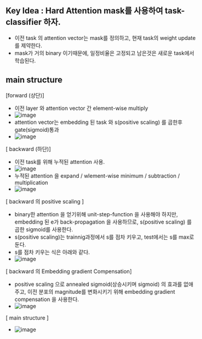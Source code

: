 ## Key Idea : Hard Attention mask를 사용하여 task-classifier 하자.
- 이전 task 의 attention vector는 mask를 정의하고, 현재 task의 weight update를 제약한다.
- mask가 거의 binary 이기때문에, 일정비율은 고정되고 남은것은 새로운 task에서 학습된다.

## main structure

[forward (상단)] </br>
- 이전 layer 와 attention vector 간 element-wise multiply
- ![image](https://user-images.githubusercontent.com/98244339/167348658-d675da57-60ba-43e0-9684-6151ed95bfa6.png)
- attention vector는 embedding 된 task 와 s(positive scaling) 를 곱한후 gate(sigmoid)통과
- ![image](https://user-images.githubusercontent.com/98244339/167348623-784aedf5-4742-47e8-836e-78c7b03afc72.png)


[ backward (하단)] </br>
- 이전 task를 위해 누적된 attention 사용.
- ![image](https://user-images.githubusercontent.com/98244339/167348519-31e8cd05-c1cb-4eb6-bce8-c6f62815367f.png)
- 누적된 attention 을 expand / wlement-wise minimum / subtraction / multiplication
- ![image](https://user-images.githubusercontent.com/98244339/167348933-d456472a-1719-4028-ac26-15c24646bd07.png)

[ backward 의 positive scaling ]
- binary한 attention 을 얻기위해 unit-step-function 을 사용해야 하지만, embedding 된 e가 back-propagation 을 사용하므로, s(positive scaling) 를 곱한 sigmoid를 사용한다. 
- s(positive scaling)는 trainnig과정에서 s를 점차 키우고, test에서는 s를 max로 둔다.
- s를 점차 키우는 식은 아래와 같다.
- ![image](https://user-images.githubusercontent.com/98244339/167350342-f99b6ccf-2424-4601-8722-da40bc29e511.png)

[ backward 의 Embedding gradient Compensation]
- positive scaling 으로 annealed sigmoid(상승시키며 sigmoid) 의 효과를 없애주고, 이전 분포의 magnitude를 변화시키기 위해 embedding gradient compensation 을 사용한다. 
- ![image](https://user-images.githubusercontent.com/98244339/167351449-493fcca0-0532-4627-8e04-c7dfdd000355.png)


[ main structure ]</br>
- ![image](https://user-images.githubusercontent.com/98244339/167347943-2d2fdbff-6187-4a37-9fef-b7caa0c7bc12.png)

